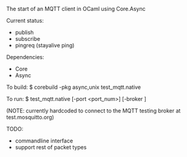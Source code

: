The start of an MQTT client in OCaml using Core.Async

Current status: 

* publish
* subscribe
* pingreq (stayalive ping)

Dependencies:
* Core
* Async

To build:
$ corebuild -pkg async,unix  test_mqtt.native

To run:
$ test_mqtt.native [-port <port_num>] [-broker <broker address>]

(NOTE: currently hardcoded to connect to the MQTT testing broker at test.mosquitto.org)

TODO:
* commandline interface
* support rest of packet types

